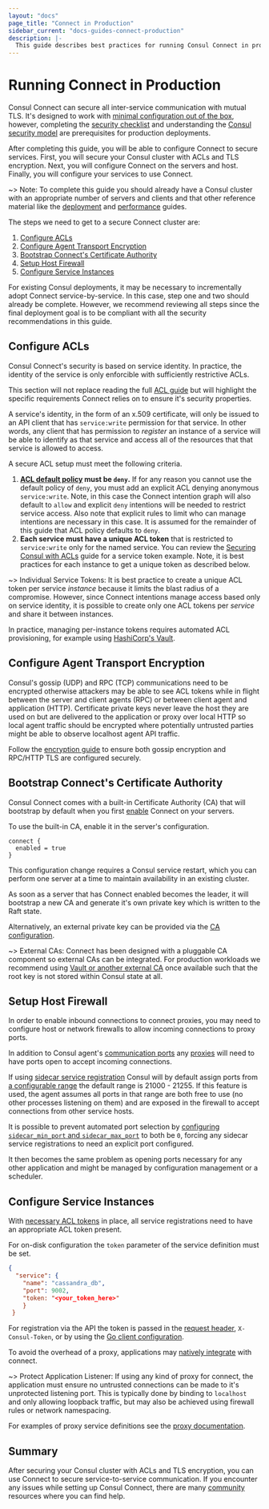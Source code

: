 ```yaml
---
layout: "docs"
page_title: "Connect in Production"
sidebar_current: "docs-guides-connect-production"
description: |-
  This guide describes best practices for running Consul Connect in production.
---
```


# Running Connect in Production

Consul Connect can secure all inter-service communication with mutual TLS. It's
designed to work with [minimal configuration out of the
box](https://learn.hashicorp.com/consul/getting-started/connect), however, completing the [security
checklist](/docs/connect/security.html) and understanding the [Consul security
model](/docs/internals/security.html) are prerequisites for production
deployments.

After completing this guide, you will be able to configure Connect to 
secure services. First, you will secure your Consul cluster with ACLs and
TLS encryption. Next, you will configure Connect on the servers and host. 
Finally, you will configure your services to use Connect.

~> Note: To complete this guide you should already have a Consul cluster
 with an appropriate number of servers and
clients and that other reference material like the
[deployment](/docs/guides/deployment.html) and
[performance](/docs/guides/performance.html) guides.

The steps we need to get to a secure Connect cluster are:

 1. [Configure ACLs](#configure-acls)
 1. [Configure Agent Transport Encryption](#configure-agent-transport-encryption)
 1. [Bootstrap Connect's Certificate Authority](#bootstrap-certificate-authority)
 1. [Setup Host Firewall](#setup-host-firewall)
 1. [Configure Service Instances](#configure-service-instances)

For existing Consul deployments, it may be necessary to incrementally adopt Connect
service-by-service. In this case, step one and two should already be complete. 
However, we recommend reviewing all steps since the final deployment goal is to be compliant with all the security recommendations in this guide.

## Configure ACLs

Consul Connect's security is based on service identity. In practice, the identity
of the service is only enforcible with sufficiently restrictive ACLs.

This section will not replace reading the full [ACL
guide](/docs/guides/acl.html) but will highlight the specific requirements
Connect relies on to ensure it's security properties.

A service's identity, in the form of an x.509 certificate, will only be issued
to an API client that has `service:write` permission for that service. In other
words, any client that has permission to _register_ an instance of a service
will be able to identify as that service and access all of the resources that that
service is allowed to access.

A secure ACL setup must meet the following criteria.

 1. **[ACL default
    policy](/docs/agent/options.html#acl_default_policy)
    must be `deny`.** If for any reason you cannot use the default policy of
    `deny`, you must add an explicit ACL denying anonymous `service:write`. Note, in this case the Connect intention graph will also default to
    `allow` and explicit `deny` intentions will be needed to restrict service
    access. Also note that explicit rules to limit who can manage intentions are
    necessary in this case. It is assumed for the remainder of this guide that
    ACL policy defaults to `deny`.
 2. **Each service must have a unique ACL token** that is restricted to
    `service:write` only for the named service. You can review the [Securing Consul with ACLs](https://learn.hashicorp.com/consul/advanced/day-1-operations/production-acls#apply-individual-tokens-to-the-services) guide for a 
    service token example. Note, it is best practices for each instance to get a unique token as described below.

~> Individual Service Tokens: It is best practice to create a unique ACL token per service _instance_ because
it limits the blast radius of a compromise. However, since Connect intentions manage access based only on service identity, it is
possible to create only one ACL tokens per _service_ and share it between
instances.

In practice, managing per-instance tokens requires automated ACL provisioning,
for example using [HashiCorp's
Vault](https://www.vaultproject.io/docs/secrets/consul/index.html).

## Configure Agent Transport Encryption

Consul's gossip (UDP) and RPC (TCP) communications need to be encrypted
otherwise attackers may be able to see ACL tokens while in flight
between the server and client agents (RPC) or between client agent and
application (HTTP). Certificate private keys never leave the host they
are used on but are delivered to the application or proxy over local
HTTP so local agent traffic should be encrypted where potentially
untrusted parties might be able to observe localhost agent API traffic.

Follow the [encryption guide](https://learn.hashicorp.com/consul/advanced/day-1-operations/agent-encryption) to ensure
both gossip encryption and RPC/HTTP TLS are configured securely.

## Bootstrap Connect's Certificate Authority

Consul Connect comes with a built-in Certificate Authority (CA) that will
bootstrap by default when you first [enable](https://www.consul.io/docs/agent/options.html#connect_enabled) Connect on your servers.

To use the built-in CA, enable it in the server's configuration.

```text
connect {
  enabled = true
}
```

This configuration change requires a Consul service restart, which you can perform one server at a time
to maintain availability in an existing cluster.

As soon as a server that has Connect enabled becomes the leader, it will
bootstrap a new CA and generate it's own private key which is written to the
Raft state.

Alternatively, an external private key can be provided via the [CA
configuration](/docs/connect/ca.html#specifying-a-private-key-and-root-certificate).

~> External CAs: Connect has been designed with a pluggable CA component so external CAs can be
integrated. For production workloads we recommend using [Vault or another external
CA](/docs/connect/ca.html#external-ca-certificate-authority-providers) once
available such that the root key is not stored within Consul state at all.

## Setup Host Firewall

In order to enable inbound connections to connect proxies, you may need to
configure host or network firewalls to allow incoming connections to proxy
ports.

In addition to Consul agent's [communication
ports](/docs/agent/options.html#ports) any
[proxies](/docs/connect/proxies.html) will need to have
ports open to accept incoming connections.

If using [sidecar service
registration](/docs/connect/proxies/sidecar-service.html) Consul will by default
assign ports from [a configurable
range](/docs/agent/options.html#sidecar_min_port) the default range is 21000 -
21255. If this feature is used, the agent assumes all ports in that range are
both free to use (no other processes listening on them) and are exposed in the
firewall to accept connections from other service hosts.

It is possible to prevent automated port selection by [configuring
`sidecar_min_port` and
`sidecar_max_port`](/docs/agent/options.html#sidecar_min_port) to both be `0`,
forcing any sidecar service registrations to need an explicit port configured.

It then becomes the same problem as opening ports necessary for any other
application and might be managed by configuration management or a scheduler.

## Configure Service Instances

With [necessary ACL tokens](#configure-acls) in place, all service registrations
need to have an appropriate ACL token present.

For on-disk configuration the `token` parameter of the service definition must
be set. 

```json
{ 
  "service": { 
    "name": "cassandra_db", 
    "port": 9002, 
    "token: "<your_token_here>"
    } 
 }
```

For registration via the API the token is passed in the [request
header](/api/index.html#authentication), `X-Consul-Token`, or by using the [Go
client configuration](https://godoc.org/github.com/hashicorp/consul/api#Config).

To avoid the overhead of a proxy, applications may [natively
integrate](/docs/connect/native.html) with connect.

~> Protect Application Listener: If using any kind of proxy for connect, the application must ensure no untrusted
connections can be made to it's unprotected listening port. This is typically
done by binding to `localhost` and only allowing loopback traffic, but may also
be achieved using firewall rules or network namespacing.

For examples of proxy service definitions see the [proxy
documentation](/docs/connect/proxies.html).

## Summary

After securing your Consul cluster with ACLs and TLS encryption, you 
can use Connect to secure service-to-service communication. If you
encounter any issues while setting up Consul Connect, there are 
many [community](https://www.consul.io/community.html) resources where you can find help.


